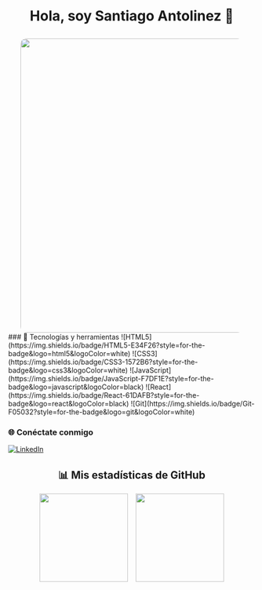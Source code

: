 <div align="center">
  <h1>Hola, soy Santiago Antolinez 👋</h1>
  <img 
    src="https://github.com/user-attachments/assets/e91ed4f9-199e-40f2-9787-2fdc07de280d" 
    width="600" 
    style="max-width: 90%; border-radius: 12px; margin-top: 10px;"
  >
</div>
### 🚀 Tecnologías y herramientas  
![HTML5](https://img.shields.io/badge/HTML5-E34F26?style=for-the-badge&logo=html5&logoColor=white)
![CSS3](https://img.shields.io/badge/CSS3-1572B6?style=for-the-badge&logo=css3&logoColor=white)
![JavaScript](https://img.shields.io/badge/JavaScript-F7DF1E?style=for-the-badge&logo=javascript&logoColor=black)
![React](https://img.shields.io/badge/React-61DAFB?style=for-the-badge&logo=react&logoColor=black)
![Git](https://img.shields.io/badge/Git-F05032?style=for-the-badge&logo=git&logoColor=white)

### 🌐 Conéctate conmigo  
[![LinkedIn](https://img.shields.io/badge/LinkedIn-0077B5?style=for-the-badge&logo=linkedin&logoColor=white)](https://www.linkedin.com/in/santiago-antolinez/)

</div>
<div align="center">

## 📊 Mis estadísticas de GitHub

<div align="center">
  <img height="180em" src="https://github-readme-stats.vercel.app/api?username=santi-ant&show_icons=true&theme=radical&hide_border=true"/>
  &nbsp;&nbsp;
  <img height="180em" src="https://github-readme-stats.vercel.app/api/top-langs/?username=santi-ant&layout=compact&theme=radical&hide_border=true"/>
</div>
